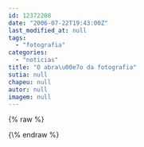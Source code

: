```yaml
---
id: 12372208
date: "2006-07-22T19:43:00Z"
last_modified_at: null
tags:
  - "fotografia"
categories:
  - "noticias"
title: "O abra\u00e7o da fotografia"
sutia: null
chapeu: null
autor: null
imagem: null
---
```

{\% raw %}
<p> </p>
{\% endraw %}